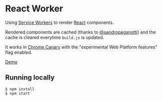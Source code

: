 React Worker
============

Using [Service Workers](http://www.w3.org/TR/2014/WD-service-workers-20141118/) to render [React](http://facebook.github.io/react/) components.

Rendered components are cached (thanks to [@sandropaganotti](https://github.com/sandropaganotti)) and the cache is cleared everytime `build.js` is updated.

It works in [Chrome Canary](https://www.google.co.uk/intl/en/chrome/browser/canary.html) with the "experimental Web Platform features" flag enabled.

[Demo](https://react-worker.herokuapp.com/)

Running locally
---------------

```
$ npm install
$ npm start
```